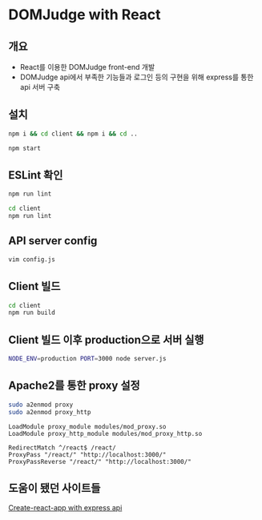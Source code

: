 # DOMJudge with React

## 개요

* React를 이용한 DOMJudge front-end 개발
* DOMJudge api에서 부족한 기능들과 로그인 등의 구현을 위해 express를 통한 api 서버 구축

## 설치

```bash
npm i && cd client && npm i && cd ..

npm start
```

## ESLint 확인

```bash
npm run lint

cd client
npm run lint
```

## API server config

```bash
vim config.js
```

## Client 빌드

```bash
cd client
npm run build
```

## Client 빌드 이후 production으로 서버 실행

```bash
NODE_ENV=production PORT=3000 node server.js
```

## Apache2를 통한 proxy 설정

```bash
sudo a2enmod proxy
sudo a2enmod proxy_http
```

```
LoadModule proxy_module modules/mod_proxy.so
LoadModule proxy_http_module modules/mod_proxy_http.so

RedirectMatch ^/react$ /react/
ProxyPass "/react/" "http://localhost:3000/"
ProxyPassReverse "/react/" "http://localhost:3000/"
```

## 도움이 됐던 사이트들

[Create-react-app with express api](https://github.com/fullstackreact/food-lookup-demo)
